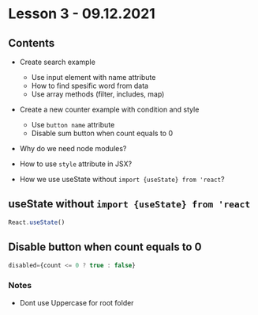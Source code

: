 # Lesson 3 - 09.12.2021

## Contents
- Create search example
  - Use input element with name attribute
  - How to find spesific word from data
  - Use array methods (filter, includes, map)

- Create a new counter example with condition and style
  - Use `button name` attribute
  - Disable sum button when count equals to 0

- Why do we need node modules?
- How to use `style` attribute in JSX?
- How we use useState without `import {useState} from 'react`?

## useState without `import {useState} from 'react`

```jsx
React.useState()
```

## Disable button when count equals to 0

```jsx
disabled={count <= 0 ? true : false}
```


### Notes

- Dont use Uppercase for root folder
